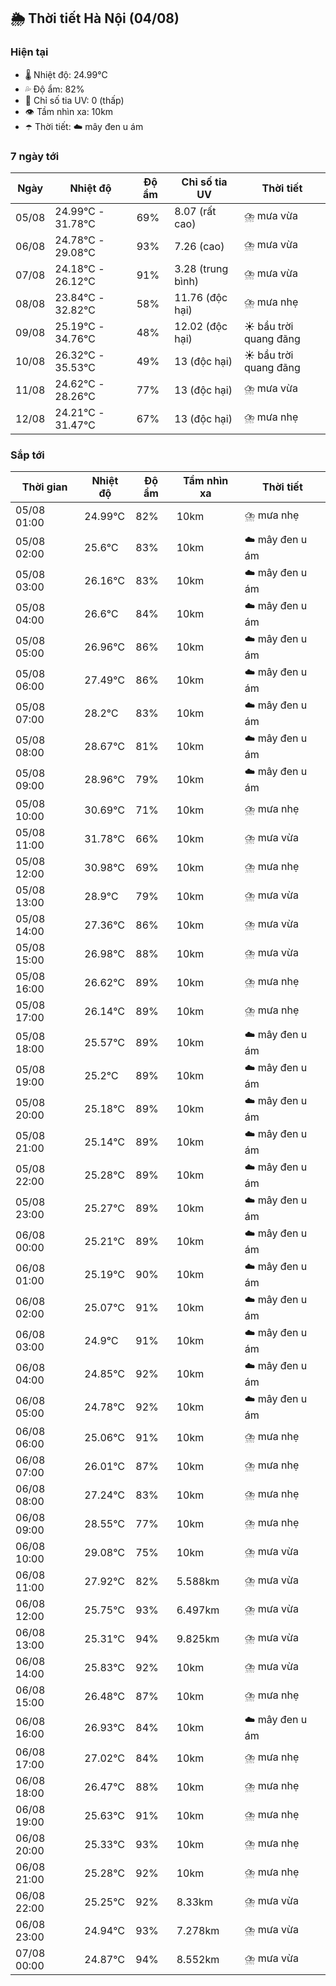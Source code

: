 ## 🌦️ Thời tiết Hà Nội (04/08)

### Hiện tại

- 🌡️ Nhiệt độ: 24.99℃
- 💦 Độ ẩm: 82%
- 🌟 Chỉ số tia UV: 0 (thấp)
- 👁️ Tầm nhìn xa: 10km
- ☂️ Thời tiết: ☁️ mây đen u ám

### 7 ngày tới

| Ngày | Nhiệt độ | Độ ẩm | Chỉ số tia UV | Thời tiết |
| --- | --- | --- | --- | --- |
| 05/08 | 24.99℃ - 31.78℃ | 69% | 8.07 (rất cao) | ⛈️ mưa vừa |
| 06/08 | 24.78℃ - 29.08℃ | 93% | 7.26 (cao) | ⛈️ mưa vừa |
| 07/08 | 24.18℃ - 26.12℃ | 91% | 3.28 (trung bình) | ⛈️ mưa vừa |
| 08/08 | 23.84℃ - 32.82℃ | 58% | 11.76 (độc hại) | ⛈️ mưa nhẹ |
| 09/08 | 25.19℃ - 34.76℃ | 48% | 12.02 (độc hại) | ☀️ bầu trời quang đãng |
| 10/08 | 26.32℃ - 35.53℃ | 49% | 13 (độc hại) | ☀️ bầu trời quang đãng |
| 11/08 | 24.62℃ - 28.26℃ | 77% | 13 (độc hại) | ⛈️ mưa vừa |
| 12/08 | 24.21℃ - 31.47℃ | 67% | 13 (độc hại) | ⛈️ mưa nhẹ |

### Sắp tới

| Thời gian | Nhiệt độ | Độ ẩm | Tầm nhìn xa | Thời tiết |
| --- | --- | --- | --- | --- |
| 05/08 01:00 | 24.99℃ | 82% | 10km | ⛈️ mưa nhẹ |
| 05/08 02:00 | 25.6℃ | 83% | 10km | ☁️ mây đen u ám |
| 05/08 03:00 | 26.16℃ | 83% | 10km | ☁️ mây đen u ám |
| 05/08 04:00 | 26.6℃ | 84% | 10km | ☁️ mây đen u ám |
| 05/08 05:00 | 26.96℃ | 86% | 10km | ☁️ mây đen u ám |
| 05/08 06:00 | 27.49℃ | 86% | 10km | ☁️ mây đen u ám |
| 05/08 07:00 | 28.2℃ | 83% | 10km | ☁️ mây đen u ám |
| 05/08 08:00 | 28.67℃ | 81% | 10km | ☁️ mây đen u ám |
| 05/08 09:00 | 28.96℃ | 79% | 10km | ☁️ mây đen u ám |
| 05/08 10:00 | 30.69℃ | 71% | 10km | ⛈️ mưa nhẹ |
| 05/08 11:00 | 31.78℃ | 66% | 10km | ⛈️ mưa vừa |
| 05/08 12:00 | 30.98℃ | 69% | 10km | ⛈️ mưa nhẹ |
| 05/08 13:00 | 28.9℃ | 79% | 10km | ⛈️ mưa vừa |
| 05/08 14:00 | 27.36℃ | 86% | 10km | ⛈️ mưa vừa |
| 05/08 15:00 | 26.98℃ | 88% | 10km | ⛈️ mưa vừa |
| 05/08 16:00 | 26.62℃ | 89% | 10km | ⛈️ mưa nhẹ |
| 05/08 17:00 | 26.14℃ | 89% | 10km | ⛈️ mưa nhẹ |
| 05/08 18:00 | 25.57℃ | 89% | 10km | ☁️ mây đen u ám |
| 05/08 19:00 | 25.2℃ | 89% | 10km | ☁️ mây đen u ám |
| 05/08 20:00 | 25.18℃ | 89% | 10km | ☁️ mây đen u ám |
| 05/08 21:00 | 25.14℃ | 89% | 10km | ☁️ mây đen u ám |
| 05/08 22:00 | 25.28℃ | 89% | 10km | ☁️ mây đen u ám |
| 05/08 23:00 | 25.27℃ | 89% | 10km | ☁️ mây đen u ám |
| 06/08 00:00 | 25.21℃ | 89% | 10km | ☁️ mây đen u ám |
| 06/08 01:00 | 25.19℃ | 90% | 10km | ☁️ mây đen u ám |
| 06/08 02:00 | 25.07℃ | 91% | 10km | ☁️ mây đen u ám |
| 06/08 03:00 | 24.9℃ | 91% | 10km | ☁️ mây đen u ám |
| 06/08 04:00 | 24.85℃ | 92% | 10km | ☁️ mây đen u ám |
| 06/08 05:00 | 24.78℃ | 92% | 10km | ☁️ mây đen u ám |
| 06/08 06:00 | 25.06℃ | 91% | 10km | ⛈️ mưa nhẹ |
| 06/08 07:00 | 26.01℃ | 87% | 10km | ⛈️ mưa nhẹ |
| 06/08 08:00 | 27.24℃ | 83% | 10km | ⛈️ mưa nhẹ |
| 06/08 09:00 | 28.55℃ | 77% | 10km | ⛈️ mưa nhẹ |
| 06/08 10:00 | 29.08℃ | 75% | 10km | ⛈️ mưa vừa |
| 06/08 11:00 | 27.92℃ | 82% | 5.588km | ⛈️ mưa vừa |
| 06/08 12:00 | 25.75℃ | 93% | 6.497km | ⛈️ mưa vừa |
| 06/08 13:00 | 25.31℃ | 94% | 9.825km | ⛈️ mưa vừa |
| 06/08 14:00 | 25.83℃ | 92% | 10km | ⛈️ mưa vừa |
| 06/08 15:00 | 26.48℃ | 87% | 10km | ⛈️ mưa nhẹ |
| 06/08 16:00 | 26.93℃ | 84% | 10km | ☁️ mây đen u ám |
| 06/08 17:00 | 27.02℃ | 84% | 10km | ⛈️ mưa nhẹ |
| 06/08 18:00 | 26.47℃ | 88% | 10km | ⛈️ mưa nhẹ |
| 06/08 19:00 | 25.63℃ | 91% | 10km | ⛈️ mưa nhẹ |
| 06/08 20:00 | 25.33℃ | 93% | 10km | ⛈️ mưa nhẹ |
| 06/08 21:00 | 25.28℃ | 92% | 10km | ⛈️ mưa nhẹ |
| 06/08 22:00 | 25.25℃ | 92% | 8.33km | ⛈️ mưa vừa |
| 06/08 23:00 | 24.94℃ | 93% | 7.278km | ⛈️ mưa vừa |
| 07/08 00:00 | 24.87℃ | 94% | 8.552km | ⛈️ mưa vừa |

